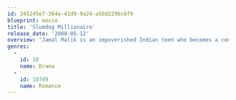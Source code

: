 ```yaml
---
id: 245245e7-364e-41d9-9a24-a58d2296c6f9
blueprint: movie
title: 'Slumdog Millionaire'
release_date: '2008-05-12'
overview: 'Jamal Malik is an impoverished Indian teen who becomes a contestant on the Hindi version of ‘Who Wants to Be a Millionaire?’ but, after he wins, he is suspected of cheating.'
genres:
  -
    id: 18
    name: Drama
  -
    id: 10749
    name: Romance
---
```

